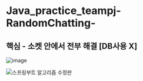 # Java_practice_teampj-RandomChatting-

## 핵심 - 소켓 안에서 전부 해결 [DB사용 X]  
![image](https://user-images.githubusercontent.com/100547978/179742779-ece62df9-d973-4a4c-b592-0d2ede8cc9ee.png)

![스프링부트 알고리즘 수정판](https://user-images.githubusercontent.com/100547978/180121868-c791ea7e-9e87-4832-8095-668d64c50075.png)
